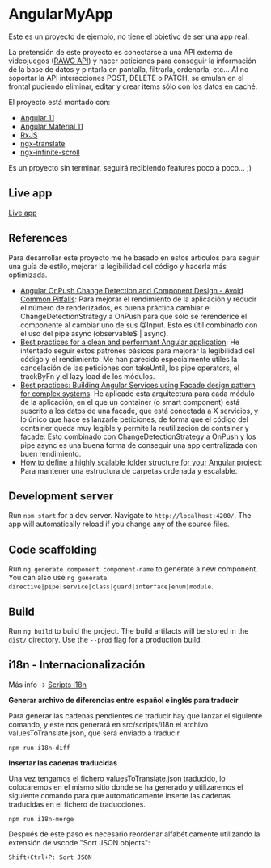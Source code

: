 # AngularMyApp

Este es un proyecto de ejemplo, no tiene el objetivo de ser una app real.

La pretensión de este proyecto es conectarse a una API externa de videojuegos ([RAWG API](https://rawg.io/apidocs)) y hacer peticiones para conseguir la información de la base de datos y pintarla en pantalla, filtrarla, ordenarla, etc... Al no soportar la API interacciones POST, DELETE o PATCH, se emulan en el frontal pudiendo eliminar, editar y crear items sólo con los datos en caché.

El proyecto está montado con:
- [Angular 11](https://angular.io/)
- [Angular Material 11](https://material.angular.io/)
- [RxJS](https://rxjs.dev/guide/overview)
- [ngx-translate](https://github.com/ngx-translate/core)
- [ngx-infinite-scroll](https://github.com/orizens/ngx-infinite-scroll)

Es un proyecto sin terminar, seguirá recibiendo features poco a poco... ;)

## Live app

[Live app](https://sergio-angular-app.netlify.app/)

## References
Para desarrollar este proyecto me he basado en estos artículos para seguir una guía de estilo, mejorar la legibilidad del código y hacerla más optimizada.

- [Angular OnPush Change Detection and Component Design - Avoid Common Pitfalls](https://blog.angular-university.io/onpush-change-detection-how-it-works/): Para mejorar el rendimiento de la aplicación y reducir el número de renderizados, es buena práctica cambiar el ChangeDetectionStrategy a OnPush para que sólo se rerenderice el componente al cambiar uno de sus @Input. Esto es útil combinado con el uso del pipe async (observable$ | async).
- [Best practices for a clean and performant Angular application](https://medium.com/free-code-camp/best-practices-for-a-clean-and-performant-angular-application-288e7b39eb6f): He intentado seguir estos patrones básicos para mejorar la legibilidad del código y el rendimiento. Me han parecido especialmente útiles la cancelación de las peticiones con takeUntil, los pipe operators, el trackByFn y el lazy load de los módulos.
- [Best practices: Building Angular Services using Facade design pattern for complex systems](https://medium.com/@balramchavan/best-practices-building-angular-services-using-facade-design-pattern-for-complex-systems-d8c516cb95eb): He aplicado esta arquitectura para cada módulo de la aplicación, en el que un container (o smart component) está suscrito a los datos de una facade, que está conectada a X servicios, y lo único que hace es lanzarle peticiones, de forma que el código del container queda muy legible y permite la reutilización de container y facade. Esto combinado con ChangeDetectionStrategy a OnPush y los pipe async es una buena forma de conseguir una app centralizada con buen rendimiento.
- [How to define a highly scalable folder structure for your Angular project](https://itnext.io/choosing-a-highly-scalable-folder-structure-in-angular-d987de65ec7): Para mantener una estructura de carpetas ordenada y escalable.

## Development server

Run `npm start` for a dev server. Navigate to `http://localhost:4200/`. The app will automatically reload if you change any of the source files.

## Code scaffolding

Run `ng generate component component-name` to generate a new component. You can also use `ng generate directive|pipe|service|class|guard|interface|enum|module`.

## Build

Run `ng build` to build the project. The build artifacts will be stored in the `dist/` directory. Use the `--prod` flag for a production build.

## i18n - Internacionalización

Más info -> [Scripts i18n](https://github.com/jenitto/angular-app/tree/main/src/scripts)

**Generar archivo de diferencias entre español e inglés para traducir**

Para generar las cadenas pendientes de traducir hay que lanzar el siguiente comando, y este nos generará en src/scripts/i18n el archivo valuesToTranslate.json, que será enviado a traducir.
```
npm run i18n-diff
```

**Insertar las cadenas traducidas**

Una vez tengamos el fichero valuesToTranslate.json traducido, lo colocaremos en el mismo sitio donde se ha generado y utilizaremos el siguiente comando para que automáticamente inserte las cadenas traducidas en el fichero de traducciones.
```
npm run i18n-merge
```

Después de este paso es necesario reordenar alfabéticamente utilizando la extensión de vscode "Sort JSON objects":
```
Shift+Ctrl+P: Sort JSON
```

